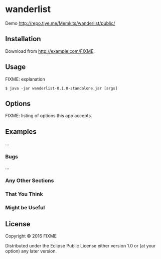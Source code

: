 # wanderlist

Demo http://repo.tiye.me/Memkits/wanderlist/public/

## Installation

Download from http://example.com/FIXME.

## Usage

FIXME: explanation

    $ java -jar wanderlist-0.1.0-standalone.jar [args]

## Options

FIXME: listing of options this app accepts.

## Examples

...

### Bugs

...

### Any Other Sections
### That You Think
### Might be Useful

## License

Copyright © 2016 FIXME

Distributed under the Eclipse Public License either version 1.0 or (at
your option) any later version.
